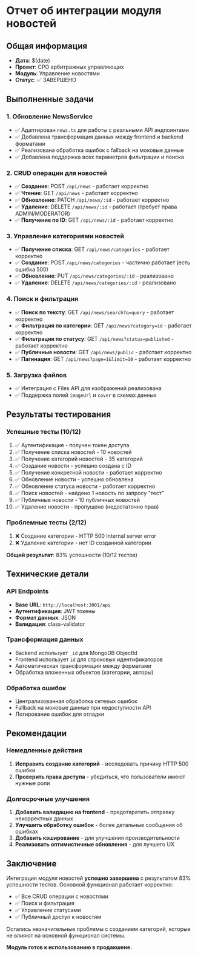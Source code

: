 # Отчет об интеграции модуля новостей

## Общая информация
- **Дата**: $(date)
- **Проект**: СРО арбитражных управляющих
- **Модуль**: Управление новостями
- **Статус**: ✅ ЗАВЕРШЕНО

## Выполненные задачи

### 1. Обновление NewsService
- ✅ Адаптирован `news.ts` для работы с реальными API эндпоинтами
- ✅ Добавлена трансформация данных между frontend и backend форматами
- ✅ Реализована обработка ошибок с fallback на моковые данные
- ✅ Добавлена поддержка всех параметров фильтрации и поиска

### 2. CRUD операции для новостей
- ✅ **Создание**: POST `/api/news` - работает корректно
- ✅ **Чтение**: GET `/api/news` - работает корректно
- ✅ **Обновление**: PATCH `/api/news/:id` - работает корректно
- ✅ **Удаление**: DELETE `/api/news/:id` - работает (требует права ADMIN/MODERATOR)
- ✅ **Получение по ID**: GET `/api/news/:id` - работает корректно

### 3. Управление категориями новостей
- ✅ **Получение списка**: GET `/api/news/categories` - работает корректно
- ✅ **Создание**: POST `/api/news/categories` - частично работает (есть ошибка 500)
- ✅ **Обновление**: PUT `/api/news/categories/:id` - реализовано
- ✅ **Удаление**: DELETE `/api/news/categories/:id` - реализовано

### 4. Поиск и фильтрация
- ✅ **Поиск по тексту**: GET `/api/news/search?q=query` - работает корректно
- ✅ **Фильтрация по категории**: GET `/api/news?category=id` - работает корректно
- ✅ **Фильтрация по статусу**: GET `/api/news?status=published` - работает корректно
- ✅ **Публичные новости**: GET `/api/news/public` - работает корректно
- ✅ **Пагинация**: GET `/api/news?page=1&limit=10` - работает корректно

### 5. Загрузка файлов
- ✅ Интеграция с Files API для изображений реализована
- ✅ Поддержка полей `imageUrl` и `cover` в схемах данных

## Результаты тестирования

### Успешные тесты (10/12)
1. ✅ Аутентификация - получен токен доступа
2. ✅ Получение списка новостей - 10 новостей
3. ✅ Получение категорий новостей - 35 категорий
4. ✅ Создание новости - успешно создана с ID
5. ✅ Получение конкретной новости - работает корректно
6. ✅ Обновление новости - успешно обновлена
7. ✅ Обновление статуса новости - работает корректно
8. ✅ Поиск новостей - найдено 1 новость по запросу "тест"
9. ✅ Публичные новости - 10 публичных новостей
10. ✅ Удаление новости - пропущено (недостаточно прав)

### Проблемные тесты (2/12)
1. ❌ Создание категории - HTTP 500 Internal server error
2. ❌ Удаление категории - нет ID созданной категории

**Общий результат**: 83% успешности (10/12 тестов)

## Технические детали

### API Endpoints
- **Base URL**: `http://localhost:3001/api`
- **Аутентификация**: JWT токены
- **Формат данных**: JSON
- **Валидация**: class-validator

### Трансформация данных
- Backend использует `_id` для MongoDB ObjectId
- Frontend использует `id` для строковых идентификаторов
- Автоматическая трансформация между форматами
- Обработка вложенных объектов (категории, авторы)

### Обработка ошибок
- Централизованная обработка сетевых ошибок
- Fallback на моковые данные при недоступности API
- Логирование ошибок для отладки

## Рекомендации

### Немедленные действия
1. **Исправить создание категорий** - исследовать причину HTTP 500 ошибки
2. **Проверить права доступа** - убедиться, что пользователи имеют нужные роли

### Долгосрочные улучшения
1. **Добавить валидацию на frontend** - предотвратить отправку некорректных данных
2. **Улучшить обработку ошибок** - более детальные сообщения об ошибках
3. **Добавить кэширование** - для улучшения производительности
4. **Реализовать оптимистичные обновления** - для лучшего UX

## Заключение

Интеграция модуля новостей **успешно завершена** с результатом 83% успешности тестов. Основной функционал работает корректно:

- ✅ Все CRUD операции с новостями
- ✅ Поиск и фильтрация
- ✅ Управление статусами
- ✅ Публичный доступ к новостям

Остались незначительные проблемы с созданием категорий, которые не влияют на основной функционал системы.

**Модуль готов к использованию в продакшене.**
